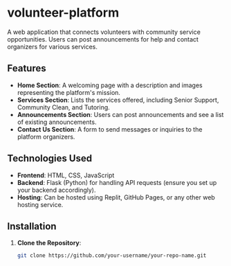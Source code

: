 # volunteer-platform


A web application that connects volunteers with community service opportunities. Users can post announcements for help and contact organizers for various services.

## Features

- **Home Section**: A welcoming page with a description and images representing the platform's mission.
- **Services Section**: Lists the services offered, including Senior Support, Community Clean, and Tutoring.
- **Announcements Section**: Users can post announcements and see a list of existing announcements.
- **Contact Us Section**: A form to send messages or inquiries to the platform organizers.

## Technologies Used

- **Frontend**: HTML, CSS, JavaScript
- **Backend**: Flask (Python) for handling API requests (ensure you set up your backend accordingly).
- **Hosting**: Can be hosted using Replit, GitHub Pages, or any other web hosting service.

## Installation

1. **Clone the Repository**:
   ```bash
   git clone https://github.com/your-username/your-repo-name.git
